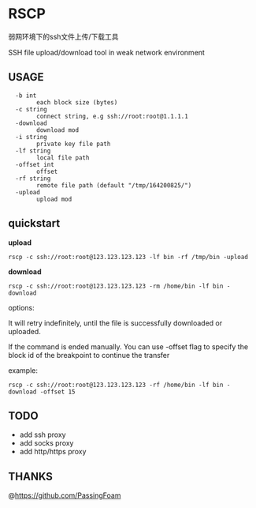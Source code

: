 # RSCP

弱网环境下的ssh文件上传/下载工具

SSH file upload/download tool in weak network environment


## USAGE
```
  -b int
        each block size (bytes)
  -c string
        connect string, e.g ssh://root:root@1.1.1.1
  -download
        download mod
  -i string
        private key file path
  -lf string
        local file path
  -offset int
        offset
  -rf string
        remote file path (default "/tmp/164200825/")
  -upload
        upload mod
```
## quickstart
**upload**

`rscp -c ssh://root:root@123.123.123.123 -lf bin -rf /tmp/bin -upload`

**download**

`rscp -c ssh://root:root@123.123.123.123 -rm /home/bin -lf bin -download` 

options:

It will retry indefinitely, until the file is successfully downloaded or uploaded.

If the command is ended manually. You can use -offset flag to specify the block id of the breakpoint to continue the transfer

example:

`rscp -c ssh://root:root@123.123.123.123 -rf /home/bin -lf bin -download -offset 15` 

## TODO
* add ssh proxy
* add socks proxy
* add http/https proxy

## THANKS
@https://github.com/PassingFoam
